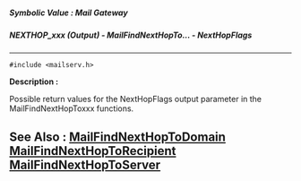 ##### Symbolic Value : Mail Gateway
##### NEXTHOP_xxx (Output) - MailFindNextHopTo... - NextHopFlags
---
```
#include <mailserv.h>
```
**Description :**

Possible return values for the NextHopFlags output parameter in the 
MailFindNextHopToxxx functions.

**See Also :**
[MailFindNextHopToDomain](/domino-c-api-docs/reference/Func/MailFindNextHopToDomain)
[MailFindNextHopToRecipient](/domino-c-api-docs/reference/Func/MailFindNextHopToRecipient)
[MailFindNextHopToServer](/domino-c-api-docs/reference/Func/MailFindNextHopToServer)
---
